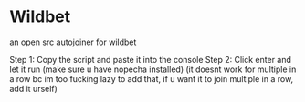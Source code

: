 # Wildbet
an open src autojoiner for wildbet


Step 1: Copy the script and paste it into the console 
Step 2: Click enter and let it run (make sure u have nopecha installed)
(it doesnt work for multiple in a row bc im too fucking lazy to add that, if u want it to join multiple in a row, add it urself)
